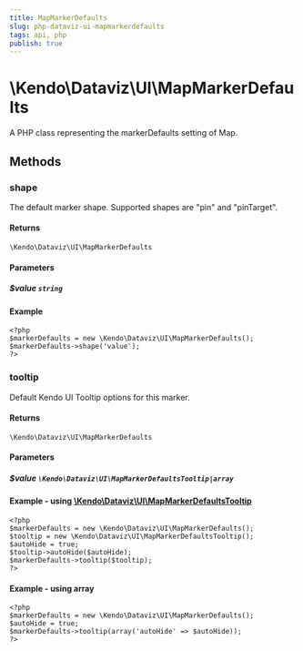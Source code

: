 ```yaml
---
title: MapMarkerDefaults
slug: php-dataviz-ui-mapmarkerdefaults
tags: api, php
publish: true
---
```


# \Kendo\Dataviz\UI\MapMarkerDefaults

A PHP class representing the markerDefaults setting of Map.


## Methods

### shape
The default marker shape. Supported shapes are "pin" and "pinTarget".

#### Returns
`\Kendo\Dataviz\UI\MapMarkerDefaults`

#### Parameters

##### $value `string`



#### Example 
    <?php
    $markerDefaults = new \Kendo\Dataviz\UI\MapMarkerDefaults();
    $markerDefaults->shape('value');
    ?>

### tooltip

Default Kendo UI Tooltip options for this marker.

#### Returns
`\Kendo\Dataviz\UI\MapMarkerDefaults`

#### Parameters

##### $value `\Kendo\Dataviz\UI\MapMarkerDefaultsTooltip|array`


#### Example - using [\Kendo\Dataviz\UI\MapMarkerDefaultsTooltip](/kendo-ui/api/wrappers/php/Kendo/Dataviz/UI/MapMarkerDefaultsTooltip)
    <?php
    $markerDefaults = new \Kendo\Dataviz\UI\MapMarkerDefaults();
    $tooltip = new \Kendo\Dataviz\UI\MapMarkerDefaultsTooltip();
    $autoHide = true;
    $tooltip->autoHide($autoHide);
    $markerDefaults->tooltip($tooltip);
    ?>

#### Example - using array

    <?php
    $markerDefaults = new \Kendo\Dataviz\UI\MapMarkerDefaults();
    $autoHide = true;
    $markerDefaults->tooltip(array('autoHide' => $autoHide));
    ?>

